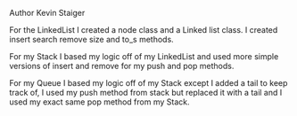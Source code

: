 Author Kevin Staiger


For the LinkedList I created a node class and a Linked list class. I created insert search remove size and to_s methods.

For my Stack I based my logic off of my LinkedList and used more simple versions of insert and remove for my push and pop methods.

For my Queue I based my logic off of my Stack except I added a tail to keep track of, I used my push method from stack but replaced it with a tail and I used my exact same pop method from my Stack.
